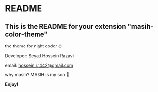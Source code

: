 # README
## This is the README for your extension "masih-color-theme"

the theme for night coder ⏰

Developer: Seyad Hossein Razavi

email: [hossein.r.1442@gmail.com](hossein.r.1442@gmail.com)

why masih? MASIH is my son 👦


**Enjoy!**
